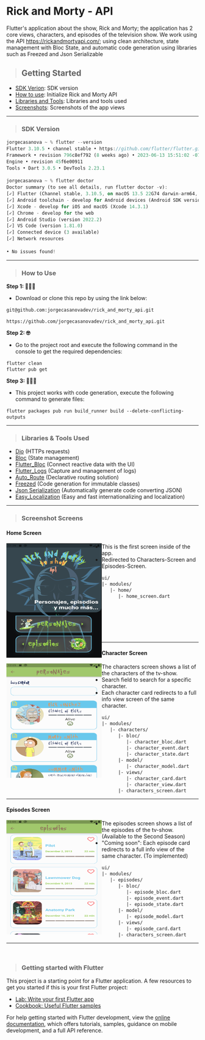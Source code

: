 # Rick and Morty - API
Flutter's application about the show, Rick and Morty; the application has 2 core views, characters, and episodes of the television show.
We work using the API https://rickandmortyapi.com/; using clean architecture, state management with Bloc State, and automatic code generation using libraries such as Freezed and Json Serializable

> ## Getting Started
- [SDK Verion](https://github.com/jorgecasanovadev/rick_and_morty_api#sdk-version): SDK version
- [How to use](https://github.com/jorgecasanovadev/rick_and_morty_api/tree/main#how-to-use): Initialize Rick and Morty API
- [Libraries and Tools](https://github.com/jorgecasanovadev/rick_and_morty_api#libraries--tools-used): Libraries and tools used
- [Screenshots](https://github.com/jorgecasanovadev/rick_and_morty_api/tree/main#how-to-use): Screenshots of the app views


<hr align"center">

> ### SDK Version
```dart
jorgecasanova ~ % flutter --version
Flutter 3.10.5 • channel stable • https://github.com/flutter/flutter.git
Framework • revision 796c8ef792 (8 weeks ago) • 2023-06-13 15:51:02 -0700
Engine • revision 45f6e00911
Tools • Dart 3.0.5 • DevTools 2.23.1

jorgecasanova ~ % flutter doctor
Doctor summary (to see all details, run flutter doctor -v):
[✓] Flutter (Channel stable, 3.10.5, on macOS 13.5 22G74 darwin-arm64, locale en-US)
[✓] Android toolchain - develop for Android devices (Android SDK version 34.0.0)
[✓] Xcode - develop for iOS and macOS (Xcode 14.3.1)
[✓] Chrome - develop for the web
[✓] Android Studio (version 2022.2)
[✓] VS Code (version 1.81.0)
[✓] Connected device (3 available)
[✓] Network resources

• No issues found!
```
<hr align"center">

> ### How to Use 

**Step 1: 🧑🏻‍💻**
- Download or clone this repo by using the link below:
```
git@github.com:jorgecasanovadev/rick_and_morty_api.git
```
```
https://github.com/jorgecasanovadev/rick_and_morty_api.git
```
**Step 2: 🤓**
- Go to the project root and execute the following command in the console to get the required dependencies: 
```
flutter clean
flutter pub get 
```
**Step 3: 🧙🏼‍♂️**
- This project works with code generation, execute the following command to generate files:
```
flutter packages pub run build_runner build --delete-conflicting-outputs
```
<hr align"center">


> ### Libraries & Tools Used

* [Dio](https://github.com/flutterchina/dio) (HTTPs requests)
* [Bloc](https://pub.dev/packages/bloc) (State management)
* [Flutter_Bloc](https://pub.dev/packages/flutter_bloc) (Connect reactive data with the UI)
* [Flutter_Logs](https://pub.dev/packages/flutter_logs) (Capture and management of logs)
* [Auto_Route](https://pub.dev/packages/auto_route) (Declarative routing solution)
* [Freezed](https://pub.dev/packages/freezed) (Code generation for immutable classes)
* [Json Serialization](https://pub.dev/packages/json_serializable) (Automatically generate code converting JSON)
* [Easy_Localization](https://pub.dev/packages/easy_localization) (Easy and fast internationalizing and localization)
<hr align"center">

> ### Screenshot Screens
#### Home Screen

<img align="left" height="300em" width="250em" src="./screenshots/home_screen.png" alt="home-screen">

- This is the first screen inside of the app.
- Redirected to Characters-Screen and Episodes-Screen.
```
ui/
|- modules/
   |- home/
      |- home_screen.dart
```
<br>
<br>
<br>
<br>
<br>
<hr align"center">


#### Character Screen

<img align="left" height="300em" width="250em" src="./screenshots/characters_screen.png" alt="characters-screen">

- The characters screen shows a list of the characters of the tv-show.
- Search field to search for a specific character.
- Each character card redirects to a full info view screen of the same character.
```
ui/
|- modules/
   |- characters/
      |- bloc/
         |- character_bloc.dart
         |- character_event.dart
         |- character_state.dart
      |- model/
         |- character_model.dart
      |- views/
         |- character_card.dart
         |- character_view.dart
      |- characters_screen.dart
```
<hr align"center">


#### Episodes Screen

<img align="left" height="300em" width="250em" src="./screenshots/episodes_screen.png" alt="episodes-screen">

- The episodes screen shows a list of the episodes of the tv-show. (Available to the Second Season)
- "Coming soon": Each episode card redirects to a full info view of the same character. (To implemented)
```
ui/
|- modules/
   |- episodes/
      |- bloc/
         |- episode_bloc.dart
         |- episode_event.dart
         |- episode_state.dart
      |- model/
         |- episode_model.dart
      |- views/
         |- episode_card.dart
      |- characters_screen.dart
```
<hr align"center">
<br>


> ### Getting started with Flutter
This project is a starting point for a Flutter application.
A few resources to get you started if this is your first Flutter project:

- [Lab: Write your first Flutter app](https://docs.flutter.dev/get-started/codelab)
- [Cookbook: Useful Flutter samples](https://docs.flutter.dev/cookbook)

For help getting started with Flutter development, view the
[online documentation](https://docs.flutter.dev/), which offers tutorials,
samples, guidance on mobile development, and a full API reference.
